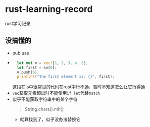 # rust-learning-record
rust学习记录

## 没搞懂的
- pub use
- ```rust
    let mut v = vec![1, 2, 3, 4, 5];
    let first = &v[0];
    v.push(6);
    println!("The first element is: {}", first);
  ``` 
  这段在js中很常见的代码在rust中行不通，暂时不知道怎么让它行得通
- `vec`获取元素超出时不能使用`if let`代替`match`
- 似乎不能获取字符串中的某个字符
  > String.chars().nth()
  - 就算找到了，似乎没办法替换它